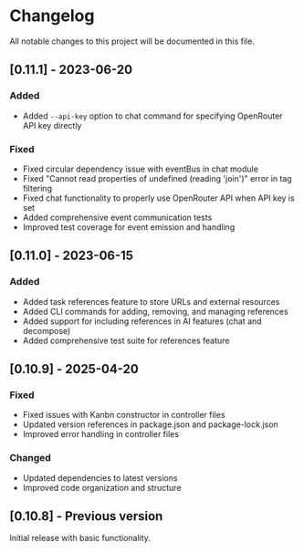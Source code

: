 # Changelog

All notable changes to this project will be documented in this file.

## [0.11.1] - 2023-06-20

### Added
- Added `--api-key` option to chat command for specifying OpenRouter API key directly

### Fixed
- Fixed circular dependency issue with eventBus in chat module
- Fixed "Cannot read properties of undefined (reading 'join')" error in tag filtering
- Fixed chat functionality to properly use OpenRouter API when API key is set
- Added comprehensive event communication tests
- Improved test coverage for event emission and handling

## [0.11.0] - 2023-06-15

### Added
- Added task references feature to store URLs and external resources
- Added CLI commands for adding, removing, and managing references
- Added support for including references in AI features (chat and decompose)
- Added comprehensive test suite for references feature

## [0.10.9] - 2025-04-20

### Fixed
- Fixed issues with Kanbn constructor in controller files
- Updated version references in package.json and package-lock.json
- Improved error handling in controller files

### Changed
- Updated dependencies to latest versions
- Improved code organization and structure

## [0.10.8] - Previous version

Initial release with basic functionality.

